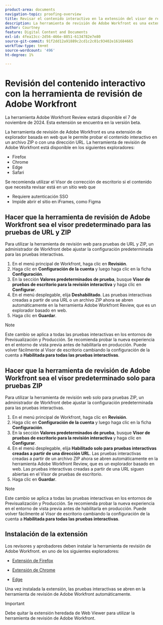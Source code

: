 ```yaml
---
product-area: documents
navigation-topic: proofing-overview
title: Revisar el contenido interactivo en la extensión del visor de revisión web
description: La herramienta de revisión de Adobe Workfront es una extensión del explorador que le permite probar el contenido interactivo en un archivo ZIP o con una dirección URL.
author: Courtney
feature: Digital Content and Documents
exl-id: 4fea13cc-2d56-466e-8851-6134782e7e80
source-git-commit: 91f2dd12a91889c2cd1c2c01c93402e161684665
workflow-type: tm+mt
source-wordcount: '496'
ht-degree: 1%

---
```


# Revisión del contenido interactivo con la herramienta de revisión de Adobe Workfront

<span class="preview">La herramienta Adobe Workfront Review estará disponible el 7 de noviembre de 2024. Esta extensión se encuentra en la versión beta.</span>

La herramienta de revisión de Adobe Workfront es una extensión de explorador basada en web que le permite probar el contenido interactivo en un archivo ZIP o con una dirección URL. La herramienta de revisión de Adobe Workfront está disponible en los siguientes exploradores:

* Firefox
* Chrome
* Edge
* Safari

Se recomienda utilizar el Visor de corrección de escritorio si el contenido que necesita revisar está en un sitio web que

* Requiere autenticación SSO
* Impide abrir el sitio en iFrames, como Figma



## Hacer que la herramienta de revisión de Adobe Workfront sea el visor predeterminado para las pruebas de URL y ZIP

Para utilizar la herramienta de revisión web para pruebas de URL y ZIP, un administrador de Workfront debe ajustar la configuración predeterminada para las pruebas interactivas.

1. En el menú principal de Workfront, haga clic en **Revisión**.
1. Haga clic en **Configuración de la cuenta** y luego haga clic en la ficha **Configuración**.
1. En la sección **Valores predeterminados de prueba**, busque **Visor de pruebas de escritorio para la revisión interactiva** y haga clic en **Configurar**.
1. En el menú desplegable, elija **Deshabilitado**. Las pruebas interactivas creadas a partir de una URL o un archivo ZIP ahora se abren automáticamente en la herramienta Adobe Workfront Review, que es un explorador basado en web.
1. Haga clic en **Guardar**.

>[!NOTE]
>
>Este cambio se aplica a todas las pruebas interactivas en los entornos de Previsualización y Producción. Se recomienda probar la nueva experiencia en el entorno de vista previa antes de habilitarla en producción. Puede volver fácilmente al Visor de escritorio cambiando la configuración de la cuenta a **Habilitada para todas las pruebas interactivas**.

## Hacer que la herramienta de revisión de Adobe Workfront sea el visor predeterminado solo para pruebas ZIP

Para utilizar la herramienta de revisión web solo para pruebas ZIP, un administrador de Workfront debe ajustar la configuración predeterminada para las pruebas interactivas.

1. En el menú principal de Workfront, haga clic en **Revisión**.
1. Haga clic en **Configuración de la cuenta** y luego haga clic en la ficha **Configuración**.
1. En la sección **Valores predeterminados de prueba**, busque **Visor de pruebas de escritorio para la revisión interactiva** y haga clic en **Configurar**.
1. En el menú desplegable, elija **Habilitado solo para pruebas interactivas creadas a partir de una dirección URL**. Las pruebas interactivas creadas a partir de un archivo ZIP ahora se abren automáticamente en la herramienta Adobe Workfront Review, que es un explorador basado en web. Las pruebas interactivas creadas a partir de una URL siguen abiertas en el Visor de pruebas de escritorio.
1. Haga clic en **Guardar**.

>[!NOTE]
>
>Este cambio se aplica a todas las pruebas interactivas en los entornos de Previsualización y Producción. Se recomienda probar la nueva experiencia en el entorno de vista previa antes de habilitarla en producción. Puede volver fácilmente al Visor de escritorio cambiando la configuración de la cuenta a **Habilitada para todas las pruebas interactivas**.

## Instalación de la extensión

Los revisores y aprobadores deben instalar la herramienta de revisión de Adobe Workfront. en uno de los siguientes exploradores:

* [Extensión de Firefox](https://addons.mozilla.org/en-US/firefox/addon/adobe-workfront-review-tool/)

* [Extensión de Chrome](https://chromewebstore.google.com/detail/adobe-workfront-review-to/lhdepbgeilldghlfnankdnponhljpgml)

* [Edge](https://microsoftedge.microsoft.com/addons/detail/adobe-workfront-review-to/llhapmaiiddmcamgeapaipjpagnoijen)

Una vez instalada la extensión, las pruebas interactivas se abren en la herramienta de revisión de Adobe Workfront automáticamente.

>[!IMPORTANT]
>
>Debe quitar la extensión heredada de Web Viewer para utilizar la herramienta de revisión de Adobe Workfront.
